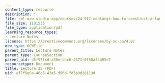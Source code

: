 ```yaml
---
content_type: resource
description: ''
file: /ol-ocw-studio-app/courses/24-917-conlangs-how-to-construct-a-language-fall-2018/ef7f9e0e46c643a5d56bfd3a9d28113d_MIT24_917f18_lec25_hist_ling.pdf
file_size: 1101535
file_type: application/pdf
learning_resource_types:
- Lecture Notes
license: https://creativecommons.org/licenses/by-nc-sa/4.0/
ocw_type: OCWFile
parent_title: Lecture Notes
parent_type: CourseSection
parent_uid: d5f97fcd-a30e-cbc6-4371-0f68af4a95e7
resourcetype: Document
title: Lecture 25 (PDF)
uid: ef7f9e0e-46c6-43a5-d56b-fd3a9d28113d
---
```


